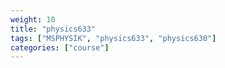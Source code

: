```yaml
---
weight: 10
title: "physics633"
tags: ["MSPHYSIK", "physics633", "physics630"]
categories: ["course"]
---
```

